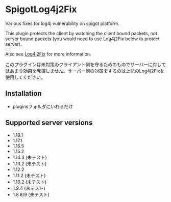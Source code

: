 # SpigotLog4j2Fix
Various fixes for log4j vulnerability on spigot platform.

This plugin protects the client by watching the client bound packets, not server bound packets (you would need to use Log4j2Fix below to protect server).

Also see [Log4j2Fix](https://github.com/AzisabaNetwork/Log4j2Fix) for more information.

このプラグインは未対策のクライアント側を守るためのものでサーバーに対してはあまり効果を発揮しません。サーバー側の対策をするのは上記のLog4j2Fixを使用してください。

## Installation
- pluginsフォルダにいれるだけ

## Supported server versions
- 1.18.1
- 1.17.1
- 1.16.5
- 1.15.2
- 1.14.4 (未テスト)
- 1.13.2 (未テスト)
- 1.12.2
- 1.11.2 (未テスト)
- 1.10.2 (未テスト)
- 1.9.4 (未テスト)
- 1.8.8/9 (未テスト)
